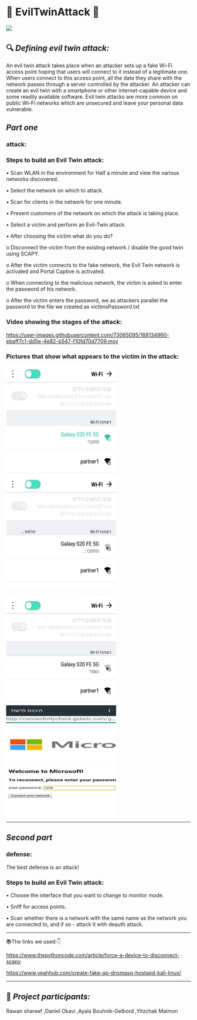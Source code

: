 # :imp: EvilTwinAttack :imp:

 ![](https://www.greycampus.com/hubfs/Imported_Blog_Media/content_evil_twin_attack.png)

:mag: 
 _Defining evil twin attack:_
----------------------------------------
An evil twin attack takes place when an attacker sets up a fake Wi-Fi access point hoping that users will connect to it instead of a legitimate one. When users connect to this access point, all the data they share with the network passes through a server controlled by the attacker. An attacker can create an evil twin with a smartphone or other internet-capable device and some readily available software. Evil twin attacks are more common on public Wi-Fi networks which are unsecured and leave your personal data vulnerable.


 _Part one_
----------------------------------------
###  attack:

### Steps to build an Evil Twin attack:

• Scan WLAN in the environment for Half a minute and view the various networks discovered.

• Select the network on which to attack.

• Scan for clients in the network for one minute.

• Present customers of the network on which the attack is taking place.

• Select a victim and perform an Evil-Twin attack.

• After choosing the victim what do you do?

o Disconnect the victim from the existing network / disable the good twin using SCAPY.

o After the victim connects to the fake network, the Evil Twin network is activated and Portal Captive is activated.

o When connecting to the malicious network, the victim is asked to enter the password of his network.

o After the victim enters the password, we as attackers parallel the password to the file we created as victimsPassword.txt



### Video showing the stages of the attack:
https://user-images.githubusercontent.com/73065095/168134960-ebaff7c1-dd5e-4e82-b547-f10fd70d7709.mov

### Pictures that show what appears to the victim in the attack:

<img src="Images/WhatsApp Image 2022-05-12 at 20.16.15.jpeg"  width="300" height="300"> <img src="Images/WhatsApp Image 2022-05-12 at 20.16.16.jpeg" width="300" height="300">
 
 
 <img src="Images/WhatsApp Image 2022-05-12 at 20.49.37.jpeg"  width="300" height="300"> <img src="Images/WhatsApp Image 2022-05-12 at 20.16.17.jpeg" width="300" height="300">


----------------------------------------
 _Second part_
----------------------------------------
###  defense:
The best defense is an attack!

### Steps to build an Evil Twin attack:

• Choose the interface that you want to change to monitor mode.

• Sniff for access points. 

• Scan whether there is a network with the same name as the network you are connected to, and if so - attack it with deauth attack.

---------------------------------------------------------------------------------------------------- 
:books:The links we used::point_down:


https://www.thepythoncode.com/article/force-a-device-to-disconnect-scapy


https://www.yeahhub.com/create-fake-ap-dnsmasq-hostapd-kali-linux/


----------------------------------------









:pushpin:
_Project participants:_
----------------------------------------
Rawan shareef ,Daniel Okavi ,Ayala Bouhnik-Gelbord ,Yitzchak Maimon

